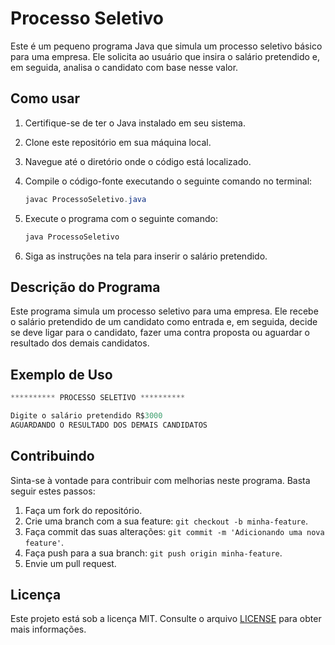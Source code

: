 # Processo Seletivo

Este é um pequeno programa Java que simula um processo seletivo básico para uma empresa. Ele solicita ao usuário que insira o salário pretendido e, em seguida, analisa o candidato com base nesse valor.

## Como usar

1. Certifique-se de ter o Java instalado em seu sistema.
2. Clone este repositório em sua máquina local.
3. Navegue até o diretório onde o código está localizado.
4. Compile o código-fonte executando o seguinte comando no terminal:

    ```java
    javac ProcessoSeletivo.java
    ```

5. Execute o programa com o seguinte comando:

    ```java
    java ProcessoSeletivo
    ```

6. Siga as instruções na tela para inserir o salário pretendido.

## Descrição do Programa

Este programa simula um processo seletivo para uma empresa. Ele recebe o salário pretendido de um candidato como entrada e, em seguida, decide se deve ligar para o candidato, fazer uma contra proposta ou aguardar o resultado dos demais candidatos.

## Exemplo de Uso

```java
********** PROCESSO SELETIVO **********

Digite o salário pretendido R$3000
AGUARDANDO O RESULTADO DOS DEMAIS CANDIDATOS
```


## Contribuindo

Sinta-se à vontade para contribuir com melhorias neste programa. Basta seguir estes passos:

1. Faça um fork do repositório.
2. Crie uma branch com a sua feature: `git checkout -b minha-feature`.
3. Faça commit das suas alterações: `git commit -m 'Adicionando uma nova feature'`.
4. Faça push para a sua branch: `git push origin minha-feature`.
5. Envie um pull request.

## Licença

Este projeto está sob a licença MIT. Consulte o arquivo [LICENSE](LICENSE) para obter mais informações.
